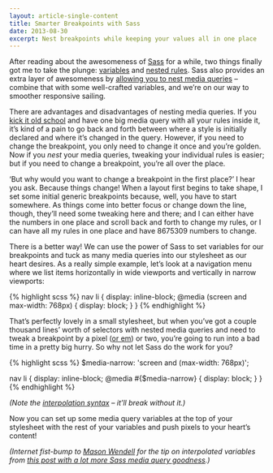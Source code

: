 ```yaml
---
layout: article-single-content
title: Smarter Breakpoints with Sass
date: 2013-08-30
excerpt: Nest breakpoints while keeping your values all in one place
---
```


After reading about the awesomeness of [Sass](http://sass-lang.com) for a while, two things finally got me to take the plunge: [variables](http://sass-lang.com/docs/yardoc/file.SASS_REFERENCE.html#variables_) and [nested rules](http://sass-lang.com/docs/yardoc/file.SASS_REFERENCE.html#nested_rules). Sass also provides an extra layer of awesomeness by [allowing you to nest media queries](http://sass-lang.com/docs/yardoc/file.SASS_REFERENCE.html#media) – combine that with some well-crafted variables, and we’re on our way to smoother responsive sailing.

There are advantages and disadvantages of nesting media queries. If you [kick it old school](http://www.youtube.com/watch?v=qBiA_po8TYM) and have one big media query with all your rules inside it, it’s kind of a pain to go back and forth between where a style is initially declared and where it’s changed in the query. However, if you need to change the breakpoint, you only need to change it once and you’re golden. Now if you *nest* your media queries, tweaking your individual rules is easier; but if you need to change a breakpoint, you’re all over the place.

‘But why would you want to change a breakpoint in the first place?’ I hear you ask. Because things change! When a layout first begins to take shape, I set some initial generic breakpoints because, well, you have to start somewhere. As things come into better focus or change down the line, though, they’ll need some tweaking here and there; and I can either have the numbers in one place and scroll back and forth to change my rules, or I can have all my rules in one place and have 8675309 numbers to change.

There is a better way! We can use the power of Sass to set variables for our breakpoints and tuck as many media queries into our stylesheet as our heart desires. As a really simple example, let’s look at a navigation menu where we list items horizontally in wide viewports and vertically in narrow viewports:

{% highlight scss %}
nav li {
  display: inline-block;
  @media (screen and max-width: 768px) {
    display: block;
  }
}
{% endhighlight %}

That’s perfectly lovely in a small stylesheet, but when you’ve got a couple thousand lines’ worth of selectors with nested media queries and need to tweak a breakpoint by a pixel ([or em](http://blog.cloudfour.com/the-ems-have-it-proportional-media-queries-ftw)) or two, you’re going to run into a bad time in a pretty big hurry. So why not let Sass do the work for you?

{% highlight scss %}
$media-narrow: 'screen and (max-width: 768px)';

nav li {
  display: inline-block;
  @media #{$media-narrow} {
    display: block;
  }
}
{% endhighlight %}

*(Note the [interpolation syntax](http://sass-lang.com/docs/yardoc/file.SASS_REFERENCE.html#interpolation_) – it’ll break without it.)*

Now you can set up some media query variables at the top of your stylesheet with the rest of your variables and push pixels to your heart’s content!

*(Internet fist-bump to [Mason Wendell](http://twitter.com/canarymason) for the tip on interpolated variables from [this post with a lot more Sass media query goodness](http://thesassway.com/intermediate/responsive-web-design-in-sass-using-media-queries-in-sass-32).)*
